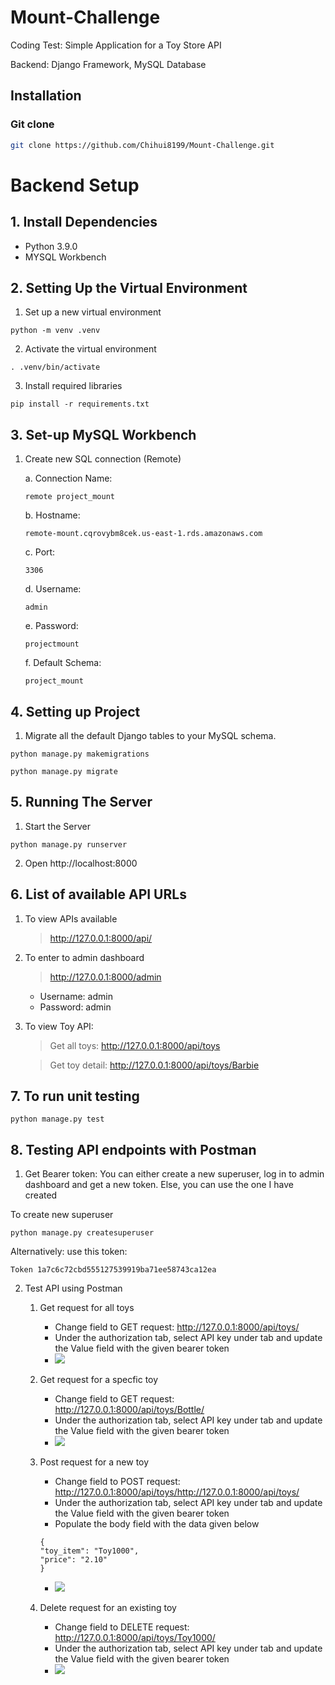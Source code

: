 # Mount-Challenge

Coding Test: Simple Application for a Toy Store API

Backend: Django Framework, MySQL Database

## Installation

### Git clone

```bash
git clone https://github.com/Chihui8199/Mount-Challenge.git
```

# Backend Setup

## 1. Install Dependencies

- Python 3.9.0
- MYSQL Workbench

## 2. Setting Up the Virtual Environment

1. Set up a new virtual environment

```
python -m venv .venv
```

2. Activate the virtual environment

```
. .venv/bin/activate
```

3. Install required libraries

```
pip install -r requirements.txt
```

## 3. Set-up MySQL Workbench

1. Create new SQL connection (Remote)

   a. Connection Name:

   ```
   remote project_mount
   ```

   b. Hostname:

   ```
   remote-mount.cqrovybm8cek.us-east-1.rds.amazonaws.com
   ```

   c. Port:

   ```
   3306
   ```

   d. Username:

   ```
   admin
   ```

   e. Password:

   ```
   projectmount
   ```

   f. Default Schema:

   ```
   project_mount
   ```

## 4. Setting up Project

1. Migrate all the default Django tables to your MySQL schema.

```
python manage.py makemigrations
```

```
python manage.py migrate
```

## 5. Running The Server

1. Start the Server

```
python manage.py runserver
```

2. Open http://localhost:8000

## 6. List of available API URLs

1. To view APIs available

   > http://127.0.0.1:8000/api/

2. To enter to admin dashboard

   > http://127.0.0.1:8000/admin

   - Username: admin
   - Password: admin

3. To view Toy API:

   > Get all toys: http://127.0.0.1:8000/api/toys

   > Get toy detail: http://127.0.0.1:8000/api/toys/Barbie

## 7. To run unit testing

```
python manage.py test
```

## 8. Testing API endpoints with Postman

1. Get Bearer token: You can either create a new superuser, log in to admin dashboard and get a new token. Else, you can
   use the one I have created

To create new superuser

```
python manage.py createsuperuser
```

Alternatively:
use this token:

```
Token 1a7c6c72cbd555127539919ba71ee58743ca12ea
```

2. Test API using Postman

   1. Get request for all toys

      - Change field to GET request: http://127.0.0.1:8000/api/toys/
      - Under the authorization tab, select API key under tab and update the Value field with the given bearer token
      - ![](Guide%20Images/Get%20all%20Toys.png)

   2. Get request for a specfic toy
      - Change field to GET request: http://127.0.0.1:8000/api/toys/Bottle/
      - Under the authorization tab, select API key under tab and update the Value field with the given bearer token
      - ![](Guide%20Images/Get%20Toy%20by%20name.png)
   3. Post request for a new toy
      - Change field to POST request: http://127.0.0.1:8000/api/toys/http://127.0.0.1:8000/api/toys/
      - Under the authorization tab, select API key under tab and update the Value field with the given bearer token
      - Populate the body field with the data given below
      ```
      {
      "toy_item": "Toy1000",
      "price": "2.10"
      }
      ```
      - ![](Guide%20Images/Post%20a%20new%20toy.png)
   4. Delete request for an existing toy
      - Change field to DELETE request: http://127.0.0.1:8000/api/toys/Toy1000/
      - Under the authorization tab, select API key under tab and update the Value field with the given bearer token
      - ![](Guide%20Images/Delete%20toy%20by%20name.png)
